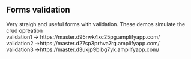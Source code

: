 <h2>Forms validation</h2>
Very straigh and useful forms with validation. These demos simulate the crud opreation 
<br/>
validation1 -> https://master.d95rwk4xc25pg.amplifyapp.com/
<br/>
validation2 ->https://master.d27sp3prhva7rg.amplifyapp.com/
<br/>
validation3 ->https://master.d3ukjp9bibg7yk.amplifyapp.com/
